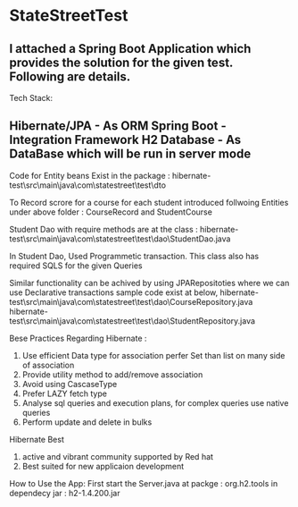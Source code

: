 # StateStreetTest

I attached a Spring Boot Application which provides the solution for the given test. Following are details.
---------------------------------------------------------------------------------------------------------------------
Tech Stack:

Hibernate/JPA - As ORM
Spring Boot - Integration Framework
H2 Database - As DataBase which will be run in server mode
----------------------------------------------------------------------------------------------------------------------
Code for Entity beans Exist in the package : hibernate-test\src\main\java\com\statestreet\test\dto

To Record scrore for a course for each student introduced follwoing Entities under above folder : CourseRecord and StudentCourse

Student Dao with require methods are at the class : hibernate-test\src\main\java\com\statestreet\test\dao\StudentDao.java

In Student Dao, Used Programmetic transaction. This class also has required SQLS for the given Queries

Similar functionality can be achived by using JPARepositoties where we can use Declarative transactions sample code exist at below,
hibernate-test\src\main\java\com\statestreet\test\dao\CourseRepository.java
hibernate-test\src\main\java\com\statestreet\test\dao\StudentRepository.java


Bese Practices Regarding Hibernate :

1. Use efficient Data type for association perfer Set than list on many side of association
2. Provide utility method to add/remove association
3. Avoid using CascaseType 
4. Prefer LAZY fetch type
5. Analyse sql queries and execution plans, for complex queries use native queries
6. Perform update and delete in bulks

Hibernate Best 

1. active and vibrant community supported by Red hat
2. Best suited for new applicaion development

How to Use the App:
First start the Server.java at packge : org.h2.tools in dependecy jar : h2-1.4.200.jar

